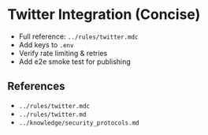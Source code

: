 # Twitter Integration (Concise)

- Full reference: `../rules/twitter.mdc`
- Add keys to `.env`
- Verify rate limiting & retries
- Add e2e smoke test for publishing

## References
- `../rules/twitter.mdc`
- `../rules/twitter.md`
- `../knowledge/security_protocols.md`
